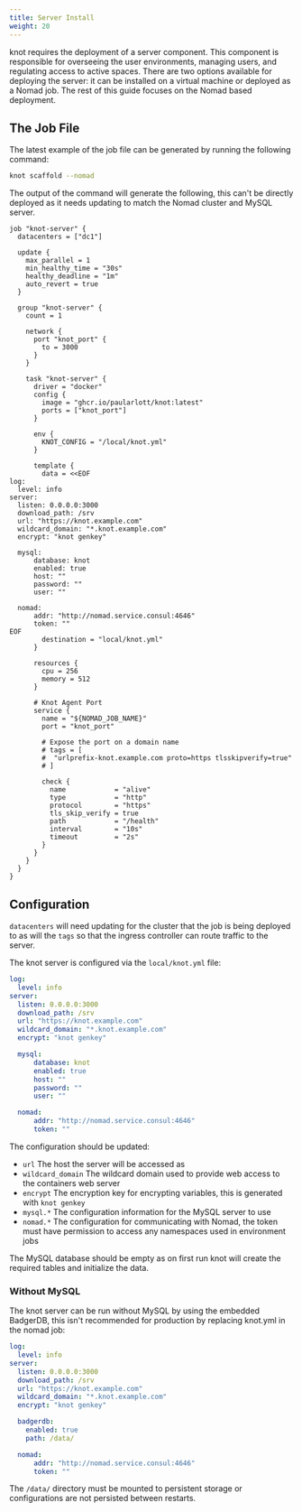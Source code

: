 ```yaml
---
title: Server Install
weight: 20
---
```


knot requires the deployment of a server component. This component is responsible for overseeing the user environments, managing users, and regulating access to active spaces. There are two options available for deploying the server: it can be installed on a virtual machine or deployed as a Nomad job. The rest of this guide focuses on the Nomad based deployment.

## The Job File

The latest example of the job file can be generated by running the following command:

```bash
knot scaffold --nomad
```

The output of the command will generate the following, this can't be directly deployed as it needs updating to match the Nomad cluster and MySQL server.

```hcl {filename=knot-server.nomad}
job "knot-server" {
  datacenters = ["dc1"]

  update {
    max_parallel = 1
    min_healthy_time = "30s"
    healthy_deadline = "1m"
    auto_revert = true
  }

  group "knot-server" {
    count = 1

    network {
      port "knot_port" {
        to = 3000
      }
    }

    task "knot-server" {
      driver = "docker"
      config {
        image = "ghcr.io/paularlott/knot:latest"
        ports = ["knot_port"]
      }

      env {
        KNOT_CONFIG = "/local/knot.yml"
      }

      template {
        data = <<EOF
log:
  level: info
server:
  listen: 0.0.0.0:3000
  download_path: /srv
  url: "https://knot.example.com"
  wildcard_domain: "*.knot.example.com"
  encrypt: "knot genkey"

  mysql:
      database: knot
      enabled: true
      host: ""
      password: ""
      user: ""

  nomad:
      addr: "http://nomad.service.consul:4646"
      token: ""
EOF
        destination = "local/knot.yml"
      }

      resources {
        cpu = 256
        memory = 512
      }

      # Knot Agent Port
      service {
        name = "${NOMAD_JOB_NAME}"
        port = "knot_port"

        # Expose the port on a domain name
        # tags = [
        #  "urlprefix-knot.example.com proto=https tlsskipverify=true"
        # ]

        check {
          name            = "alive"
          type            = "http"
          protocol        = "https"
          tls_skip_verify = true
          path            = "/health"
          interval        = "10s"
          timeout         = "2s"
        }
      }
    }
  }
}
```

## Configuration

`datacenters` will need updating for the cluster that the job is being deployed to as will the `tags` so that the ingress controller can route traffic to the server.

The knot server is configured via the `local/knot.yml` file:

```yaml {filename=knot.yml}
log:
  level: info
server:
  listen: 0.0.0.0:3000
  download_path: /srv
  url: "https://knot.example.com"
  wildcard_domain: "*.knot.example.com"
  encrypt: "knot genkey"

  mysql:
      database: knot
      enabled: true
      host: ""
      password: ""
      user: ""

  nomad:
      addr: "http://nomad.service.consul:4646"
      token: ""
```

The configuration should be updated:

- `url` The host the server will be accessed as
- `wildcard_domain` The wildcard domain used to provide web access to the containers web server
- `encrypt` The encryption key for encrypting variables, this is generated with `knot genkey`
- `mysql.*` The configuration information for the MySQL server to use
- `nomad.*` The configuration for communicating with Nomad, the token must have permission to access any namespaces used in environment jobs

The MySQL database should be empty as on first run knot will create the required tables and initialize the data.

### Without MySQL

The knot server can be run without MySQL by using the embedded BadgerDB, this isn't recommended for production by replacing knot.yml in the nomad job:

```yaml {filename=knot.yml}
log:
  level: info
server:
  listen: 0.0.0.0:3000
  download_path: /srv
  url: "https://knot.example.com"
  wildcard_domain: "*.knot.example.com"
  encrypt: "knot genkey"

  badgerdb:
    enabled: true
    path: /data/

  nomad:
      addr: "http://nomad.service.consul:4646"
      token: ""
```

The `/data/` directory must be mounted to persistent storage or configurations are not persisted between restarts.
